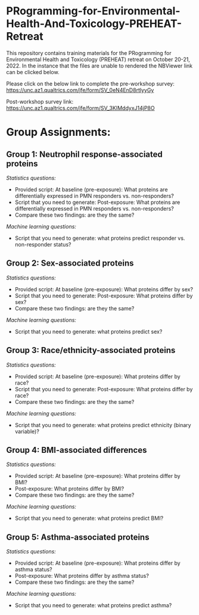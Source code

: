 # PRogramming-for-Environmental-Health-And-Toxicology-PREHEAT-Retreat

This repository contains training materials for the PRogramming for Environmental Health and Toxicology (PREHEAT) retreat on October 20-21, 2022. In the instance that the files are unable to rendered the NBViewer link can be clicked below. 


Please click on the below link to complete the pre-workshop survey:
https://unc.az1.qualtrics.com/jfe/form/SV_0eN4EnD8rtlyyGy
 
Post-workshop survey link:
https://unc.az1.qualtrics.com/jfe/form/SV_3KIMddyxJ14jP8O




# Group Assignments:

## Group 1: Neutrophil response-associated proteins 

*Statistics questions:*

* Provided script: At baseline (pre-exposure): What proteins are differentially expressed in PMN responders vs. non-responders?
* Script that you need to generate: Post-exposure: What proteins are differentially expressed in PMN responders vs. non-responders?
* Compare these two findings: are they the same?

*Machine learning questions:*
* Script that you need to generate: what proteins predict responder vs. non-responder status?


## Group 2: Sex-associated proteins

*Statistics questions:*

* Provided script: At baseline (pre-exposure): What proteins differ by sex?
* Script that you need to generate: Post-exposure: What proteins differ by sex?
* Compare these two findings: are they the same?

*Machine learning questions:*
* Script that you need to generate: what proteins predict sex?
							
## Group 3: Race/ethnicity-associated proteins

*Statistics questions:*

* Provided script: At baseline (pre-exposure): What proteins differ by race?
* Script that you need to generate: Post-exposure: What proteins differ by race?
* Compare these two findings: are they the same?


*Machine learning questions:*
* Script that you need to generate: what proteins predict ethnicity (binary variable)?
	
	
## Group 4: BMI-associated differences

*Statistics questions:*

* Provided script: At baseline (pre-exposure): What proteins differ by BMI?
* Post-exposure: What proteins differ by BMI?
* Compare these two findings: are they the same?


*Machine learning questions:*
* Script that you need to generate: what proteins predict BMI?

						
## Group 5: Asthma-associated proteins

*Statistics questions:*

* Provided script: At baseline (pre-exposure): What proteins differ by asthma status?
* Post-exposure: What proteins differ by asthma status?
* Compare these two findings: are they the same?


*Machine learning questions:*
* Script that you need to generate: what proteins predict asthma?



